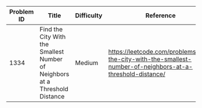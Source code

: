 | Problem ID | Title | Difficulty | Reference
| --- | --- | --- | ---
| 1334 | Find the City With the Smallest Number of Neighbors at a Threshold Distance | Medium | https://leetcode.com/problems/find-the-city-with-the-smallest-number-of-neighbors-at-a-threshold-distance/
